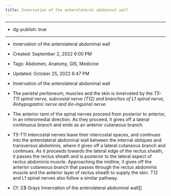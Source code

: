 ```yaml
---
title: Innervation of the anterolateral abdominal wall
---
```


- --

- dg-publish: true

- --

- Innervation of the anterolateral abdominal wall

- Created: September 2, 2022 6:00 PM

- Tags: Abdomen, Anatomy, GIS, Medicine

- Updated: October 25, 2022 6:47 PM

- Innervation of the anterolateral abdominal wall

- The parietal peritoneum, muscles and the skin is innervated by the *T5-T11 spinal nerve, subcostal nerve (T12) and branches of L1 spinal nerve, iliohypogastric nerve and ilio-inguinal nerve.*

- The anterior rami of the spinal nerves proceed from posterior to anterior, in an inferomedial direction. As they proceed, it gives off a lateral continuous branch and ends as an anterior cutaneous branch.

- T5-T11 intercostal nerves leave their intercostal spaces, and continues into the anterolateral abdominal wall between the internal obliques and transversus abdominis, where it gives off a lateral cutaneous branch and continues. As it proceeds towards the lateral edge of the rectus sheath, it passes the rectus sheath and is posterior to the lateral aspect of rectus abdominis muscle. Approaching the midline, it gives off the anterior cutaneous branch that passes through the rectus abdominis muscle and the anterior layer of rectus sheath to supply the skin. T12 and L1 spinal nerves also follow a similar pathway.

- Cf: [[$ Grays  Innervation of the anterolateral abdominal wall]]
